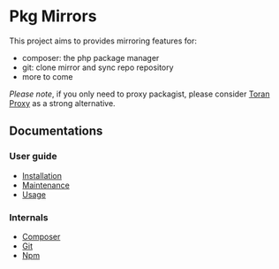 Pkg Mirrors
===========

This project aims to provides mirroring features for:
 - composer: the php package manager
 - git: clone mirror and sync repo repository
 - more to come

*Please note*, if you only need to proxy packagist, please consider [Toran Proxy](https://toranproxy.com/) 
as a strong alternative. 


Documentations
--------------

### User guide

 * [Installation](docs/installation.md)
 * [Maintenance](docs/maintenance.md)
 * [Usage](docs/usage.md)

### Internals

 * [Composer](docs/composer.md)
 * [Git](docs/git.md)
 * [Npm](docs/npm.md)
 